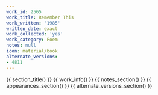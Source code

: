 ```yaml
---
work_id: 2565
work_title: Remember This
work_written: '1985'
written_date: exact
work_collected: 'yes'
work_category: Poem
notes: null
icon: material/book
alternate_versions:
- 4811
---
```


{{ section_title() }}
{{ work_info() }}
{{ notes_section() }}
{{ appearances_section() }}
{{ alternate_versions_section() }}